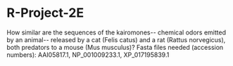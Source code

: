 # R-Project-2E
How similar are the sequences of the kairomones-- chemical odors emitted by an animal-- released by a cat (Felis catus) and a rat (Rattus norvegicus), both predators to a mouse (Mus musculus)?
Fasta files needed (accession numbers): AAI05817.1, NP_001009233.1, XP_017195839.1
